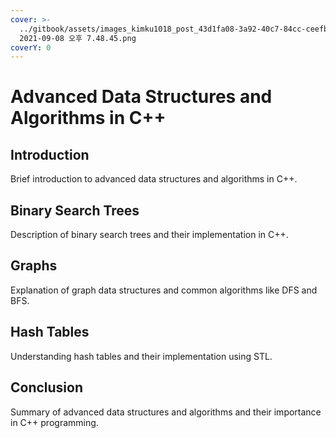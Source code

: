 ```yaml
---
cover: >-
  ../gitbook/assets/images_kimku1018_post_43d1fa08-3a92-40c7-84cc-ceefbe3be879_스크린샷
  2021-09-08 오후 7.48.45.png
coverY: 0
---
```


# Advanced Data Structures and Algorithms in C++

## Introduction
Brief introduction to advanced data structures and algorithms in C++.

## Binary Search Trees
Description of binary search trees and their implementation in C++.

## Graphs
Explanation of graph data structures and common algorithms like DFS and BFS.

## Hash Tables
Understanding hash tables and their implementation using STL.

## Conclusion
Summary of advanced data structures and algorithms and their importance in C++ programming.
